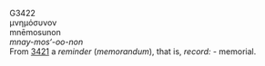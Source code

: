 G3422  
μνημόσυνον  
mnēmosunon  
*mnay-mos‘-oo-non*  
From [3421](g3421) a *reminder* (*memorandum*), that is, *record:* -
memorial.  
